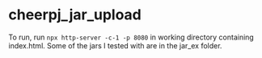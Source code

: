 # cheerpj_jar_upload
To run, run ```npx http-server -c-1 -p 8080``` in working directory containing index.html.
Some of the jars I tested with are in the jar_ex folder.

